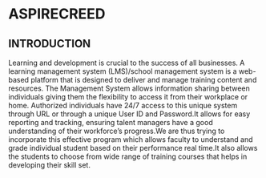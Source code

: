 <h1>ASPIRECREED</h1>
<h2>INTRODUCTION</h2>
Learning and development is crucial to the success of all businesses. A learning management system (LMS)/school management system is a web-based platform that is designed to deliver and manage training content and resources. The Management System allows information sharing between individuals giving them the flexibility to access it from their workplace or home. Authorized individuals have 24/7 access to this unique system through URL or through a unique User ID and Password.It allows for easy reporting and tracking, ensuring talent managers have a good understanding of their workforce’s progress.We are thus trying to incorporate this effective program which allows faculty to understand and grade individual student based on their performance real time.It also allows the students to choose from wide range of training courses that helps in developing their skill set. 
